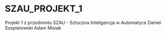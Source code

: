 # SZAU_PROJEKT_1
Projekt 1 z przedmiotu SZAU - Sztuczna Inteligencja w Automatyce
Daniel Szepietowski
Adam Misiak
